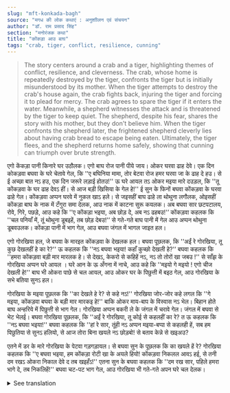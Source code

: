 ```yaml
---
slug: "mft-konkada-bagh"
source: "मगध की लोक कथाएं : अनुशाीलन एवं संचयन"
author: "डॉ. राम प्रसाद सिंह"
section: "मनोरंजक कथा"
title: "कोंकड़ा आउ बाघ"
tags: "crab, tiger, conflict, resilience, cunning"
---
```

<blockquote>
The story centers around a crab and a tiger, highlighting themes of conflict, resilience, and cleverness. The crab, whose home is repeatedly destroyed by the tiger, confronts the tiger but is initially misunderstood by its mother. When the tiger attempts to destroy the crab's house again, the crab fights back, injuring the tiger and forcing it to plead for mercy. The crab agrees to spare the tiger if it enters the water. Meanwhile, a shepherd witnesses the attack and is threatened by the tiger to keep quiet. The shepherd, despite his fear, shares the story with his mother, but they don't believe him. When the tiger confronts the shepherd later, the frightened shepherd cleverly lies about having crab bread to escape being eaten. Ultimately, the tiger flees, and the shepherd returns home safely, showing that cunning can triumph over brute strength.
</blockquote>

एगो केंकड़ा पानी किनारे घर उठौलक। एगो बाघ रोज पानी पीये जाय। ओकर घरवा ढाह देवे। एक दिन कोकड़वा बघवा के घरे चेतावे गेल, कि ''ए बघिनिया मामा, तोर बेटवा रोज हमर घरवा जा के ढाह दे हउ। से ई अच्छा बात नऽ हउ, एक दिन जरूरे लड़ाई होतउ!'' ऊ घरे आयल तऽ ओकर मइया मारे दउड़ल, कि ''तू कोंकड़वा के घर ढाह देवऽ हीं। से आज बड़ी खिसिया के गेल हे!'' ई सुन के फिनों बघवा कोंकड़वा के घरवा ढाहे गेल। कोंकड़वा अप्पन घरवे में नुकल खाऽ हले। से जइसहीं बाघ ढाहे ला थोथुना लगौलक, ओइसहीं कोंकड़ा बाघ के नाक में टँगुरा समा देलक, आउ नाक में काटना सुरू कयलक। अब बघवा सार छटपटालय, रोवे, गिरे, पछड़े, आउ कहे कि ''ए कोंकड़ा भइया, अब छोड़ दे, अब नऽ ढहबउ!'’ कोंकड़वा कहलक कि ''चल पनियाँ में, तूं थोथुना डूबइहें, तब छोड़ देबउ!'’ से गते-गते बाघ पानी में गेल आउ अप्पन थोथुना डूबवउलक। कोंकड़ा पानी में भाग गेल, आउ बघवा जंगल में भागल जाइत हल।

एगो गोरखिया हल, जे बघवा के मारइत कोंकड़वा के देखलक हल। बघवा पूछलक, कि ''अईं रे गोरखिया, तू कुछ देखलहीं हे का रे?'' ऊ कहलक कि ''नऽ बघवा भइया! कहाँ कुच्छो देखली हे?'’ बघवा कहलक कि ''हमरा कोंकड़वा बड़ी मार मारलक हे। से देखऽ, केकरो से कहिहें नऽ, नऽ तो तोरों खा जबउ !'' से साँझ के गोरखिया अप्पन घरे आयल । घरे आन के ऊ अँगना में नाचे, आउ कहे कि ''मइयो गे मइयो ! एगो चीज देखली हे!'' बाघ भी ओकरा पाछे से चल आयल, आउ ओकर घर के पिछुत्ती में बइठ गेल, आउ गोरखिया के सभे बतिया सुनऽ हल। 

गोरखिया के मइया पूछलक कि ''का देखले हे रे? से कहे नऽ!'' गोरखिया जोर-जोर कहे लगल कि ''गे मइया, कोंकड़वा बघवा के बड़ी मार मारकइ हे!'' बाकि ओकर माय-बाप के विस्वास नऽ भेल। बिहान होते बाघ अन्हरिये में पिछुत्ती से भाग गेल। गोरखिया अप्पन बकरी ले के जंगल में चरावे गेल। जंगल में बघवा से भेट भेलई। बघवा गोरखिया पूछलक, कि ''अईं रे गोरखिया, तू कोई से कहलहीं का रे? त ऊ कहलक कि ''नऽ बघवा भइया!'' बघवा कहलक कि ''हां रे सार, तूंही नऽ अप्पन मइया-बप्पा से कहलही हें, सब हम पिछुतिया से सुनऽ हलियो, से आज तोरा बिना खयले नऽ छोड़बो! से बताव केन्ने से खइअउ? 

एतने में डर के मारे गोरखिया के पेटवा गड़गड़ायल। से बघवा सुन के पूछलक कि का खयले हें रे? गोरखिया कहलक कि ''ए बघवा भइया, हम कोंकड़ा रोटी खा के अयले हियो! कोंकड़वा निकलल आवऽ हई, से तनी दम रखऽ ओकरा निकाल देवे द तब खइहँऽ!'' एतना सुन के बघवा कहलक कि ''दम रख सार, पहिले हमरा भागे दे, तब निकलिहें!'' बघवा चट-पट भाग गेल, आउ गोरखिया भी गते-गते अपन घरे चल देलक। 

<details>
<summary>See translation</summary>

Once, a crab built its house by the water's edge. A tiger would come daily to drink water and would destroy its house. One day, the crab went to warn the tiger, saying, "Hey, uncle tiger, your son comes to my house every day and destroys it. That's not a good thing, there will surely be a fight one day!" When the crab returned home, its mother ran out and said, "You must have destroyed the crab's house. That's why you are so upset today!" Hearing this, the tiger went to demolish the crab's house again. The crab was hiding in its own home. As soon as the tiger started to break it down, the crab quickly shoved a claw into the tiger's nose and began to bite it. Now the tiger was writhing, crying, falling, and pleading, "Oh crab brother, let me go, I won't destroy it anymore!" The crab replied, "Let's go into the water, then I'll let you go once you are submerged!" So, while struggling, the tiger went into the water and submerged its snout. The crab swam away, and the tiger ran off into the jungle.

There was a shepherd who saw the tiger attacking the crab. The tiger asked, "Hey shepherd, did you see anything?" He replied, "No, tiger brother! I didn't see anything." The tiger said, "That crab gave me quite a beating. See, if you tell anyone, I will eat you!" In the evening, the shepherd returned home. Upon reaching home, he danced in the yard and exclaimed, "Mother, Mother! I saw something!" The tiger also followed him and sat behind his house, listening to everything the shepherd said.

The shepherd’s mother asked, "What did you see, tell me!" The shepherd started to shout, "Mother, the crab really beat the tiger!" But his parents didn’t believe him. Early in the morning, the tiger ran away from behind the house in the dark. The shepherd took his goat to graze in the jungle. He encountered the tiger in the jungle. The tiger asked the shepherd, "Hey shepherd, did you tell anyone?" The shepherd said, "No, tiger brother!" The tiger replied, "Yes, I know you told your mother and father; I heard everything from behind your house, so today I won't spare you without eating!"

Just then, out of fear, the shepherd's stomach growled. The tiger heard it and asked, "What did you eat?" The shepherd replied, "Oh tiger brother, I had a crab bread! The crab is coming out, so just wait a bit, let me take it out, then I'll eat!" Hearing this, the tiger said, "Hold on, let me escape first, then I'll come out!" The tiger quickly ran away, and the shepherd also went back home.
</details>